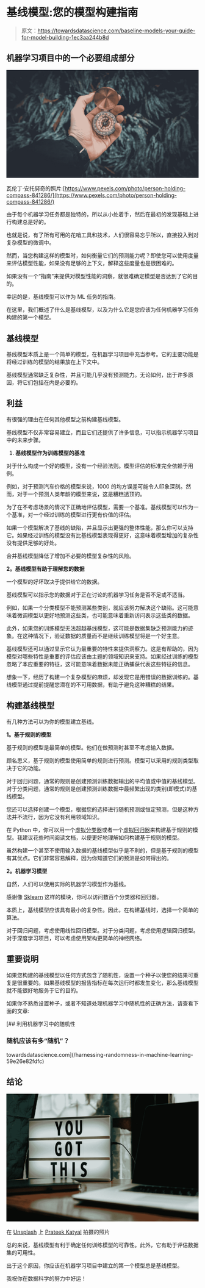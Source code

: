 # 基线模型:您的模型构建指南

> 原文：<https://towardsdatascience.com/baseline-models-your-guide-for-model-building-1ec3aa244b8d>

## 机器学习项目中的一个必要组成部分

![](img/7e78cb05ff385eb5f6630776fc932975.png)

瓦伦丁·安托努奇的照片:[https://www.pexels.com/photo/person-holding-compass-841286/](https://www.pexels.com/photo/person-holding-compass-841286/)

由于每个机器学习任务都是独特的，所以从小处着手，然后在最初的发现基础上进行构建总是好的。

也就是说，有了所有可用的花哨工具和技术，人们很容易忘乎所以，直接投入到对复杂模型的微调中。

然而，当您构建这样的模型时，如何衡量它们的预测能力呢？即使您可以使用度量来评估模型性能，如果没有足够的上下文，解释这些度量也是很困难的。

如果没有一个“指南”来提供对模型性能的洞察，就很难确定模型是否达到了它的目的。

幸运的是，基线模型可以作为 ML 任务的指南。

在这里，我们概述了什么是基线模型，以及为什么它是您应该为任何机器学习任务构建的第一个模型。

## 基线模型

基线模型本质上是一个简单的模型，在机器学习项目中充当参考。它的主要功能是将经过训练的模型的结果放在上下文中。

基线模型通常缺乏复杂性，并且可能几乎没有预测能力。无论如何，出于许多原因，将它们包括在内是必要的。

## 利益

有很强的理由在任何其他模型之前构建基线模型。

基线模型不仅非常容易建立，而且它们还提供了许多信息，可以指示机器学习项目中的未来步骤。

1.  **基线模型作为训练模型的基准**

对于什么构成一个好的模型，没有一个经验法则。模型评估的标准完全依赖于用例。

例如，对于预测汽车价格的模型来说，1000 的均方误差可能令人印象深刻。然而，对于一个预测人类年龄的模型来说，这是糟糕透顶的。

为了在不考虑场景的情况下正确地评估模型，需要一个基准。基线模型可以作为一个基准，对一个经过训练的模型进行更有价值的评估。

如果一个模型解决了基线的缺陷，并且显示出更强的整体性能，那么你可以支持它。如果经过训练的模型没有比基线模型表现得更好，这意味着模型增加的复杂性没有提供足够的好处。

合并基线模型降低了增加不必要的模型复杂性的风险。

**2。基线模型有助于理解您的数据**

一个模型的好坏取决于提供给它的数据。

基线模型可以指示您的数据对于正在讨论的机器学习任务是否不足或不适当。

例如，如果一个分类模型不能预测某些类别，就应该努力解决这个缺陷。这可能意味着微调模型以更好地预测这些类，也可能意味着重新访问表示这些类的数据。

此外，如果您的训练模型无法超越基线模型，这可能是数据集缺乏预测能力的迹象。在这种情况下，验证数据的质量而不是继续训练模型将是一个好主意。

基线模型还可以通过显示它认为最重要的特性来提供洞察力。这是有帮助的，因为模型对哪些特性是重要的评估应该由主题的领域知识来支持。如果经过训练的模型忽略了本应重要的特征，这可能意味着数据未能正确捕获代表这些特征的信息。

想象一下，经历了构建一个复杂模型的麻烦，却发现它是用错误的数据训练的。基线模型通过提前提醒您潜在的不可用数据，有助于避免这种糟糕的结果。

## 构建基线模型

有几种方法可以为你的模型建立基线。

**1。基于规则的模型**

基于规则的模型是最简单的模型。他们在做预测时甚至不考虑输入数据。

顾名思义，基于规则的模型使用简单的规则进行预测。模型可以采用的规则类型取决于它的功能。

对于回归问题，通常的规则是创建预测训练数据输出的平均值或中值的基线模型。对于分类问题，通常的规则是创建预测训练数据中最频繁出现的类别(即模式)的基线模型。

您还可以选择创建一个模型，根据您的选择进行随机预测或恒定预测，但是这种方法并不流行，因为它没有利用领域知识。

在 Python 中，你可以用一个[虚拟分类器](https://scikit-learn.org/stable/modules/generated/sklearn.dummy.DummyClassifier.html)或者一个[虚拟回归器](https://scikit-learn.org/stable/modules/generated/sklearn.dummy.DummyRegressor.html)来构建基于规则的模型。我建议花些时间阅读文档，以便更好地理解如何构建基于规则的模型。

虽然构建一个甚至不使用输入数据的基线模型似乎是不利的，但是基于规则的模型有其优点。它们非常容易解释，因为你知道它们的预测是如何得出的。

**2。机器学习模型**

自然，人们可以使用实际的机器学习模型作为基线。

感谢像 [Sklearn](https://scikit-learn.org/stable/) 这样的模块，你可以访问数百个分类器和回归器。

本质上，基线模型应该具有最小的复杂性。因此，在构建基线时，选择一个简单的算法。

对于回归问题，考虑使用线性回归模型。对于分类问题，考虑使用逻辑回归模型。对于深度学习项目，可以考虑使用架构更简单的神经网络。

## 重要说明

如果您构建的基线模型以任何方式包含了随机性，设置一个种子以使您的结果可重复是很重要的。如果基线模型的报告指标在每次运行时都发生变化，那么基线模型就不能很好地服务于它的目的。

如果你不熟悉设置种子，或者不知道处理机器学习中随机性的正确方法，请查看下面的文章:

[](/harnessing-randomness-in-machine-learning-59e26e82fdfc) [## 利用机器学习中的随机性

### 随机应该有多“随机”？

towardsdatascience.com](/harnessing-randomness-in-machine-learning-59e26e82fdfc) 

## 结论

![](img/888dd873c45aaec55ec6aad3dde3ef5d.png)

在 [Unsplash](https://unsplash.com?utm_source=medium&utm_medium=referral) 上 [Prateek Katyal](https://unsplash.com/@prateekkatyal?utm_source=medium&utm_medium=referral) 拍摄的照片

总的来说，基线模型有利于确定任何训练模型的可靠性。此外，它有助于评估数据集的可用性。

出于这个原因，你应该在机器学习项目中建立的第一个模型总是基线模型。

我祝你在数据科学的努力中好运！